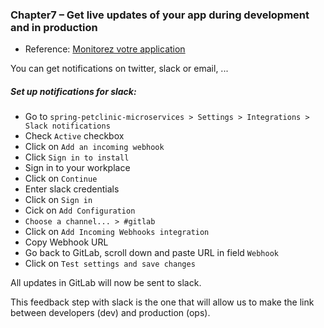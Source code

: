 ### Chapter7 – Get live updates of your app during development and in production

- Reference: [Monitorez votre application](https://openclassrooms.com/fr/courses/2035736-mettez-en-place-lintegration-et-la-livraison-continues-avec-la-demarche-devops/6183162-monitorez-votre-application)

You can get notifications on twitter, slack or email, ...

##### Set up notifications for slack:

- Go to `spring-petclinic-microservices > Settings > Integrations > Slack notifications`
- Check `Active` checkbox
- Click on `Add an incoming webhook`
- Click `Sign in to install`
- Sign in to your workplace
- Click on `Continue`
- Enter slack credentials
- Click on `Sign in`
- Cick on `Add Configuration`
- `Choose a channel... > #gitlab`
- Click on `Add Incoming Webhooks integration`
- Copy Webhook URL
- Go back to GitLab, scroll down and paste URL in field `Webhook`
- Click on `Test settings and save changes`

All updates in GitLab will now be sent to slack.

This feedback step with slack is the one that will allow us to make the link between developers (dev) and production (ops).